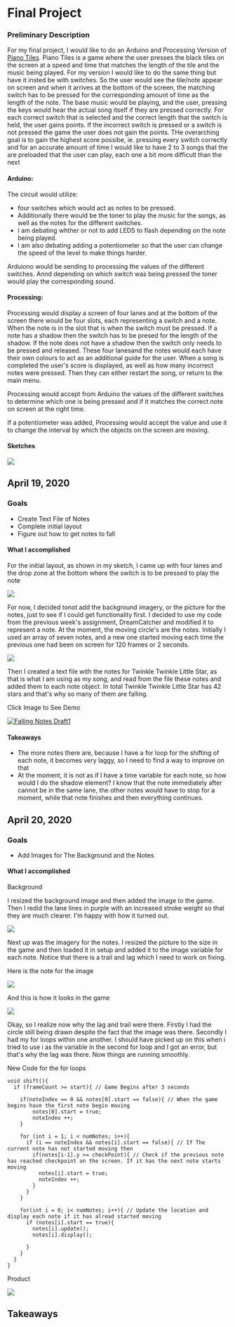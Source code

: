 # Final Project
### Preliminary Description
For my final project, I would like to do an Arduino and Processing Version of [Piano Tiles](https://en.wikipedia.org/wiki/Piano_Tiles_2). Piano Tiles is a game where the user presses the black tiles on the screen at a speed and time that matches the length of the tile and the music being played. For my version I would like to do the same thing but have it insted be with switches.
So the user would see the tile/note appear on screen and when it arrives at the bottom of the screen, the matching switch has to be pressed for the corresponding amount of time as the length of the note. The base music would be playing, and the user, pressing the keys would hear the actual song itself if they are pressed correctly. For each correct switch that is selected and the correct length that the switch is held, the user gains points. If the incorrect switch is pressed or a switch is not pressed the game the user does not gain the points. THe overarching goal is to gain the highest score possibe, ie. pressing every switch correctly and for an accurate amount of time
I would like to have 2 to 3 songs that the are preloaded that the user can play, each one a bit more difficult than the next

#### Arduino: 
The circuit would utilize:
 - four switches which would act as notes to be pressed.
 - Additionally there would be the toner to play the music for the songs, as well as the notes for the different switches.
 - I am debating whther or not to add LEDS to flash depending on the note being played.
 - I am also debating adding a potentiometer so that the user can change the speed of the level to make things harder. 

Arduiono would be sending to processing the values of the different switches. Annd depending on which switch was being pressed the toner would play the corresponding sound. 


#### Processing: 
Processing would display a screen of four lanes and at the bottom of the screen there would be four slots, each representing a switch and a note. When the note is in the slot that is when the switch must be pressed. If a note has a shadow then the switch has to be presed for the length of the shadow. If the note
does not have a shadow then the switch only needs to be pressed and released.
These four lanesand the notes would each have their own colours to act as an additional guide for the user.
When a song is completed the user's score is displayed, as well as how many incorrect notes were pressed. Then they can either restart the song, or return to the main menu. 

Processing would accept from Arduino the values of the different switches to determine which one is being pressed and if it matches the correct note on screen at the right time.

If a potentiometer was added, Processing would accept the value and use it to change the interval by which the objects on the screen are moving. 

#### Sketches
![](media/images/sketch1.jpg)

## April 19, 2020
### Goals
 - Create Text File of Notes
 - Complete initial layout
 - Figure out how to get notes to fall

#### What I accomplished

For the initial layout, as shown in my sketch, I came up with four lanes and the drop zone at the bottom where the switch is to be pressed to play the note

![](media/images/bg2.png)

For now, I decided tonot add the background imagery, or the picture for the notes, just to see if I could get functionality first. I decided to use my code from the previous week's assignment, DreamCatcher and modified it to represent a note. At the moment, the moving circle's are the notes. Initially I used an array of seven notes, and a new one started moving each time the previous one had been on screen for 120 frames or 2 seconds. 

![](media/gifs/Fall1.gif)

Then I created a text file with the notes for Twinkle Twinkle Little Star, as that is what I am using as my song, and read from the file these notes and added them to each note object. In total Twinkle Twinkle Little Star has 42 stars and that's why so many of them are falling.

Click Image to See Demo

[![Falling Notes Draft1](https://img.youtube.com/vi/zkO3Ew7QxL8/0.jpg)](https://youtu.be/zkO3Ew7QxL8)

#### Takeaways
 - The more notes there are, because I have a for loop for the shifting of each note, it becomes very laggy, so I need to find a way to improve on that
 - At the moment, it is not as if I have a time variable for each note, so how would I do the shadow element? I know that the note immediately after cannot be in the same lane, the other notes would have to stop for a moment, while that note finishes and then everything continues. 

## April 20, 2020
### Goals
 - Add Images for The Background and the Notes

#### What I accomplished

Background

I resized the background image and then added the image to the game. Then I redid the lane lines in purple with an increased stroke weight so that they are much clearer. I'm happy with how it turned out. 

![](media/images/finalBG.png)

Next up was the imagery for the notes. I resized the picture to the size in the game and then loaded it in setup and added it to the image variable for each note. Notice that there is a trail and lag which I need to work on fixing.

Here is the note for the image

![](media/images/note.png)

And this is how it looks in the game

![](media/gifs/FallingNotes.gif)

Okay, so I realize now why the lag and trail were there. Firstly I had the circle still being drawn despite the fact that the image was there. Secondly I had my for loops within one another. I should have picked up on this when i tried to use i as the variable in the second for loop and I got an error, but that's why the lag was there. Now things are running smoothly.

New Code for the for loops
```
void shift(){
  if (frameCount >= start){ // Game Begins after 3 seconds
  
    if(noteIndex == 0 && notes[0].start == false){ // When the game begins have the first note begin moving
        notes[0].start = true;
        noteIndex ++;
    }
    
    for (int i = 1; i < numNotes; i++){
      if (i == noteIndex && notes[i].start == false){ // If The current note has not started moving then
        if(notes[i-1].y >= checkPoint){ // Check if the previous note has reached checkpoint on the screen. If it has the next note starts moving
          notes[i].start = true;
          noteIndex ++;
        }
      }
    }
   
    for(int i = 0; i< numNotes; i++){ // Update the location and display each note if it has alread started moving 
      if (notes[i].start == true){
        notes[i].update();
        notes[i].display();

      }
    }
  }
}
```

Product

![](media/gifs/SmoothFall.gif)

Takeaways
 - 


